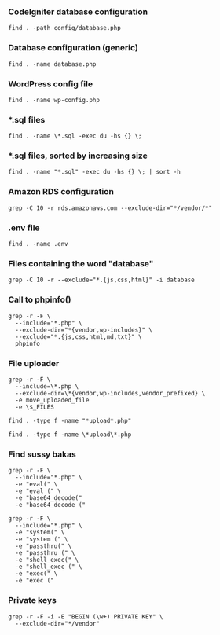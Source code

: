 
### CodeIgniter database configuration
```
find . -path config/database.php
```

### Database configuration (generic)
```
find . -name database.php
```

### WordPress config file
```
find . -name wp-config.php
```

### *.sql files
```
find . -name \*.sql -exec du -hs {} \;
```

### *.sql files, sorted by increasing size
```
find . -name "*.sql" -exec du -hs {} \; | sort -h
```

### Amazon RDS configuration
```
grep -C 10 -r rds.amazonaws.com --exclude-dir="*/vendor/*"
```

### .env file
```
find . -name .env
```

### Files containing the word "database"
```
grep -C 10 -r --exclude="*.{js,css,html}" -i database
```

### Call to phpinfo()
```
grep -r -F \
  --include="*.php" \
  --exclude-dir="*{vendor,wp-includes}" \
  --exclude="*.{js,css,html,md,txt}" \
  phpinfo
```

### File uploader
```
grep -r -F \
  --include=\*.php \
  --exclude-dir=\*{vendor,wp-includes,vendor_prefixed} \
  -e move_uploaded_file
  -e \$_FILES
```

```
find . -type f -name "*upload*.php"
```

```
find . -type f -name \*upload\*.php
```

### Find sussy bakas
```
grep -r -F \
  --include="*.php" \
  -e "eval(" \
  -e "eval (" \
  -e "base64_decode("
  -e "base64_decode ("
```

```
grep -r -F \
  --include="*.php" \
  -e "system(" \
  -e "system (" \
  -e "passthru(" \
  -e "passthru (" \
  -e "shell_exec(" \
  -e "shell_exec (" \
  -e "exec(" \
  -e "exec ("
```

### Private keys
```
grep -r -F -i -E "BEGIN (\w+) PRIVATE KEY" \
  --exclude-dir="*/vendor"
```
